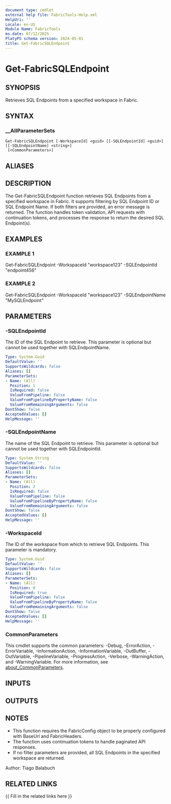 ```yaml
---
document type: cmdlet
external help file: FabricTools-Help.xml
HelpUri: ''
Locale: en-US
Module Name: FabricTools
ms.date: 07/12/2025
PlatyPS schema version: 2024-05-01
title: Get-FabricSQLEndpoint
---
```


# Get-FabricSQLEndpoint

## SYNOPSIS

Retrieves SQL Endpoints from a specified workspace in Fabric.

## SYNTAX

### __AllParameterSets

```
Get-FabricSQLEndpoint [-WorkspaceId] <guid> [[-SQLEndpointId] <guid>] [[-SQLEndpointName] <string>]
 [<CommonParameters>]
```

## ALIASES

## DESCRIPTION

The Get-FabricSQLEndpoint function retrieves SQL Endpoints from a specified workspace in Fabric.
It supports filtering by SQL Endpoint ID or SQL Endpoint Name.
If both filters are provided,
an error message is returned.
The function handles token validation, API requests with continuation
tokens, and processes the response to return the desired SQL Endpoint(s).

## EXAMPLES

### EXAMPLE 1

Get-FabricSQLEndpoint -WorkspaceId "workspace123" -SQLEndpointId "endpoint456"

### EXAMPLE 2

Get-FabricSQLEndpoint -WorkspaceId "workspace123" -SQLEndpointName "MySQLEndpoint"

## PARAMETERS

### -SQLEndpointId

The ID of the SQL Endpoint to retrieve.
This parameter is optional but cannot be used together with SQLEndpointName.

```yaml
Type: System.Guid
DefaultValue: ''
SupportsWildcards: false
Aliases: []
ParameterSets:
- Name: (All)
  Position: 1
  IsRequired: false
  ValueFromPipeline: false
  ValueFromPipelineByPropertyName: false
  ValueFromRemainingArguments: false
DontShow: false
AcceptedValues: []
HelpMessage: ''
```

### -SQLEndpointName

The name of the SQL Endpoint to retrieve.
This parameter is optional but cannot be used together with SQLEndpointId.

```yaml
Type: System.String
DefaultValue: ''
SupportsWildcards: false
Aliases: []
ParameterSets:
- Name: (All)
  Position: 2
  IsRequired: false
  ValueFromPipeline: false
  ValueFromPipelineByPropertyName: false
  ValueFromRemainingArguments: false
DontShow: false
AcceptedValues: []
HelpMessage: ''
```

### -WorkspaceId

The ID of the workspace from which to retrieve SQL Endpoints.
This parameter is mandatory.

```yaml
Type: System.Guid
DefaultValue: ''
SupportsWildcards: false
Aliases: []
ParameterSets:
- Name: (All)
  Position: 0
  IsRequired: true
  ValueFromPipeline: false
  ValueFromPipelineByPropertyName: false
  ValueFromRemainingArguments: false
DontShow: false
AcceptedValues: []
HelpMessage: ''
```

### CommonParameters

This cmdlet supports the common parameters: -Debug, -ErrorAction, -ErrorVariable,
-InformationAction, -InformationVariable, -OutBuffer, -OutVariable, -PipelineVariable,
-ProgressAction, -Verbose, -WarningAction, and -WarningVariable. For more information, see
[about_CommonParameters](https://go.microsoft.com/fwlink/?LinkID=113216).

## INPUTS

## OUTPUTS

## NOTES

- This function requires the FabricConfig object to be properly configured with BaseUrl and FabricHeaders.
- The function uses continuation tokens to handle paginated API responses.
- If no filter parameters are provided, all SQL Endpoints in the specified workspace are returned.

Author: Tiago Balabuch

## RELATED LINKS

{{ Fill in the related links here }}

